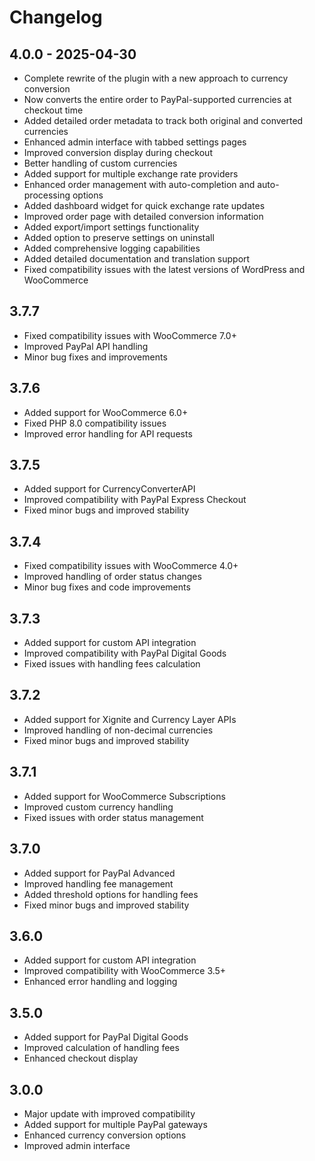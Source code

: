 # Changelog

## 4.0.0 - 2025-04-30
- Complete rewrite of the plugin with a new approach to currency conversion
- Now converts the entire order to PayPal-supported currencies at checkout time
- Added detailed order metadata to track both original and converted currencies
- Enhanced admin interface with tabbed settings pages
- Improved conversion display during checkout
- Better handling of custom currencies
- Added support for multiple exchange rate providers
- Enhanced order management with auto-completion and auto-processing options
- Added dashboard widget for quick exchange rate updates
- Improved order page with detailed conversion information
- Added export/import settings functionality
- Added option to preserve settings on uninstall
- Added comprehensive logging capabilities
- Added detailed documentation and translation support
- Fixed compatibility issues with the latest versions of WordPress and WooCommerce

## 3.7.7
- Fixed compatibility issues with WooCommerce 7.0+
- Improved PayPal API handling
- Minor bug fixes and improvements

## 3.7.6
- Added support for WooCommerce 6.0+
- Fixed PHP 8.0 compatibility issues
- Improved error handling for API requests

## 3.7.5
- Added support for CurrencyConverterAPI
- Improved compatibility with PayPal Express Checkout
- Fixed minor bugs and improved stability

## 3.7.4
- Fixed compatibility issues with WooCommerce 4.0+
- Improved handling of order status changes
- Minor bug fixes and code improvements

## 3.7.3
- Added support for custom API integration
- Improved compatibility with PayPal Digital Goods
- Fixed issues with handling fees calculation

## 3.7.2
- Added support for Xignite and Currency Layer APIs
- Improved handling of non-decimal currencies
- Fixed minor bugs and improved stability

## 3.7.1
- Added support for WooCommerce Subscriptions
- Improved custom currency handling
- Fixed issues with order status management

## 3.7.0
- Added support for PayPal Advanced
- Improved handling fee management
- Added threshold options for handling fees
- Fixed minor bugs and improved stability

## 3.6.0
- Added support for custom API integration
- Improved compatibility with WooCommerce 3.5+
- Enhanced error handling and logging

## 3.5.0
- Added support for PayPal Digital Goods
- Improved calculation of handling fees
- Enhanced checkout display

## 3.0.0
- Major update with improved compatibility
- Added support for multiple PayPal gateways
- Enhanced currency conversion options
- Improved admin interface